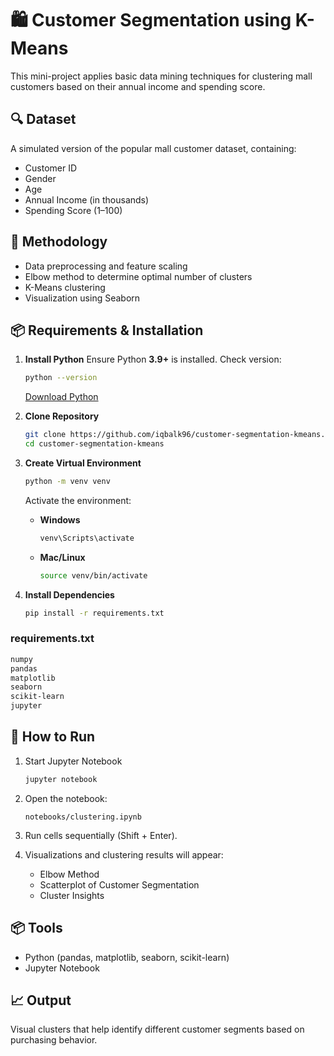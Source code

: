 # 🛍️ Customer Segmentation using K-Means

This mini-project applies basic data mining techniques for clustering mall customers based on their annual income and spending score.

## 🔍 Dataset

A simulated version of the popular mall customer dataset, containing:

* Customer ID
* Gender
* Age
* Annual Income (in thousands)
* Spending Score (1–100)

## 🧪 Methodology

* Data preprocessing and feature scaling
* Elbow method to determine optimal number of clusters
* K-Means clustering
* Visualization using Seaborn

## 📦 Requirements & Installation

1. **Install Python**
   Ensure Python **3.9+** is installed. Check version:

   ```bash
   python --version
   ```

   [Download Python](https://www.python.org/downloads/)

2. **Clone Repository**

   ```bash
   git clone https://github.com/iqbalk96/customer-segmentation-kmeans.git
   cd customer-segmentation-kmeans
   ```

3. **Create Virtual Environment**

   ```bash
   python -m venv venv
   ```

   Activate the environment:

   * **Windows**

     ```bash
     venv\Scripts\activate
     ```
   * **Mac/Linux**

     ```bash
     source venv/bin/activate
     ```

4. **Install Dependencies**

   ```bash
   pip install -r requirements.txt
   ```

### requirements.txt

```txt
numpy
pandas
matplotlib
seaborn
scikit-learn
jupyter
```

## 🚀 How to Run

1. Start Jupyter Notebook

   ```bash
   jupyter notebook
   ```

2. Open the notebook:

   ```
   notebooks/clustering.ipynb
   ```

3. Run cells sequentially (Shift + Enter).

4. Visualizations and clustering results will appear:

   * Elbow Method
   * Scatterplot of Customer Segmentation
   * Cluster Insights

## 📦 Tools

* Python (pandas, matplotlib, seaborn, scikit-learn)
* Jupyter Notebook

## 📈 Output

Visual clusters that help identify different customer segments based on purchasing behavior.
